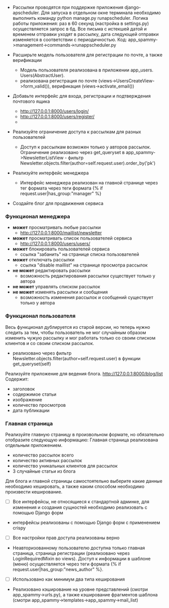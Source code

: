 - Рассылки проводятся при поддержке приложения django-apscheduler. 
Для запуска в отдельном окне терминала необходимо выполнить команду python manage.py runapscheduler. Логика работы приложения: раз в 
60 секунд (настройка в settings.py) осуществляется запрос в бд. Все письма с истекшей датой и временем отправки уходят в рассылку, дата следующей
отправки изменяется в соответствии с периодичностью. Код: app_spammy->management->commands->runappscheduler.py

- Расширьте модель пользователя для регистрации по почте, а также верификации
  - Модель пользователя реализована в приложении app_users. Users(AbstractUser). 
  - реализована регистрация по почте (views->UsersCreateView->form_valid()), верификация (views->activate_email())
- Добавьте интерфейс для входа, регистрации и подтверждения почтового ящика
  - http://127.0.0.1:8000/users/login/
  - http://127.0.0.1:8000/users/register/
  - 
- Реализуйте ограничение доступа к рассылкам для разных пользователей
  - Доступ к рассылкам возможен только у авторов рассылок. Ограничение реализовано через get_queryset в app_spammy->NewsletterListView - фильтр Newsletter.objects.filter(author=self.request.user).order_by('pk')
- Реализуйте интерфейс менеджера
  - Интерфейс менеджера реализован на главной странице через тег формата через теги формата {% if request.user|has_group:"manager" %}
- Создайте блог для продвижения сервиса

### Функционал менеджера

- **может** просматривать любые рассылки
  - http://127.0.0.1:8000/maillist/newsletter
- **может** просматривать список пользователей сервиса
  - http://127.0.0.1:8000/users/users/
- **может** блокировать пользователей сервиса
  - ссылка "забанить" на странице списка пользователей
- **может** отключать рассылки
  - ссылка "disable maillist" на странице просмотра рассылок
- **не может** редактировать рассылки
  - возможность редактирования рассылки существует только у автора
- **не может** управлять списком рассылок
- **не может** изменять рассылки и сообщения 
  - возможность изменения рассылок и сообщений существует только у автора


### Функционал пользователя

Весь функционал дублируется из старой версии, но теперь нужно следить за тем, чтобы пользователь не мог случайным образом изменить чужую рассылку и мог работать только со своим списком клиентов и со своим списком рассылок.
 - реализовано через фильтр Newsletter.objects.filter(author=self.request.user) в функции get_queryset(self)

Реализуйте приложение для ведения блога.
http://127.0.0.1:8000/blog/list
Содержит:
- заголовок
- содержимое статьи
- изображение
- количество просмотров
- дата публикации


### Главная страница
Реализуйте главную страницу в произвольном формате, но обязательно отобразите следующую информацию:
Главная страница реализована отдельным приложением.
- количество рассылок всего
- количество активных рассылок
- количество уникальных клиентов для рассылок
- 3 случайные статьи из блога

Для блога и главной страницы самостоятельно выберите какие данные необходимо кешировать, а также каким способом необходимо произвести кеширование.

- [ ]  Все интерфейсы, не относящиеся к стандартной админке, для изменения и создания сущностей необходимо реализовать с помощью Django форм
  - интерфейсы реализованы с помощью Django форм с применением crispy
- [ ]  Все настройки прав доступа реализованы верно
  - Неавторизованному пользователю доступна только главная страница, страница регистрации (реализовано через LoginRequiredMixin во views). Доступ к информации в шаблоне (меню) осуществляется через теги формата {% if request.user|has_group:"news_author" %}.

- [ ]  Использовано как минимум два типа кеширования
  - Реализовано кэширование на уровне представлений (смотри app_spammy->urls.py), а также кэширование фрагментов шаблона (смотри app_spammy->templates->app_spammy->mail_list)